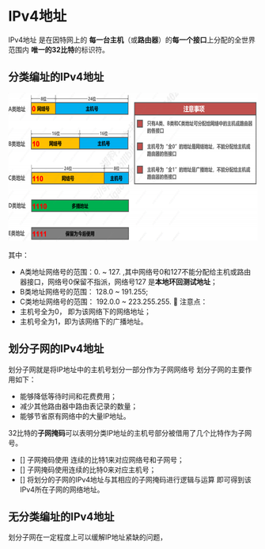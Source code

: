 # IPv4地址
IPv4地址 是在因特网上的 **每一台主机**（或**路由器**）的**每一个接口**上分配的全世界范围内 **唯一的32比特**的标识符。

## 分类编址的IPv4地址
 <div align=left><img width="560" height="300" src="./images/分类的IPv4地址.PNG"/></div>   

其中：
- A类地址网络号的范围：0. ~ 127. ,其中网络号0和127不能分配给主机或路由器接口，网络号0保留不指派，网络号127 是**本地环回测试地址**；
- B类地址网络号的范围： 128.0 ~ 191.255;
- C类地址网络号的范围： 192.0.0 ~ 223.255.255.
:pencil:   注意点：
- 主机号全为0， 即为该网络下的网络地址；
- 主机号全为1，即为该网络下的广播地址。

## 划分子网的IPv4地址
划分子网就是将IP地址中的主机号划分一部分作为子网网络号
划分子网的主要作用如下：
- 能够降低等待时间和花费费用；
- 减少其他路由器中路由表记录的数量；
- 能够节省原有网络中的大量IP地址。

32比特的**子网掩码**可以表明分类IP地址的主机号部分被借用了几个比特作为子网号。
- [] 子网掩码使用 连续的比特1来对应网络号和子网号；
- [] 子网掩码使用连续的比特0来对应主机号；
- [] 将划分的子网的IPv4地址与其相应的子网掩码进行逻辑与运算 即可得到该IPv4所在子网的网络地址。

## 无分类编址的IPv4地址
划分子网在一定程度上可以缓解IP地址紧缺的问题，

